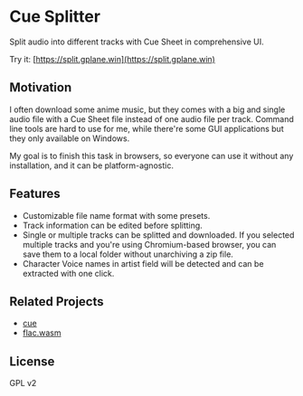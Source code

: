 # Cue Splitter

Split audio into different tracks with Cue Sheet in comprehensive UI.

Try it: [https://split.gplane.win](https://split.gplane.win)

## Motivation

I often download some anime music, but they comes with a big and single audio file with a Cue Sheet file instead of one audio file per track.
Command line tools are hard to use for me, while there're some GUI applications but they only available on Windows.

My goal is to finish this task in browsers, so everyone can use it without any installation, and it can be platform-agnostic.

## Features

- Customizable file name format with some presets.
- Track information can be edited before splitting.
- Single or multiple tracks can be splitted and downloaded. If you selected multiple tracks and you're using Chromium-based browser, you can save them to a local folder without unarchiving a zip file.
- Character Voice names in artist field will be detected and can be extracted with one click.

## Related Projects

- [cue](https://github.com/g-plane/cue)
- [flac.wasm](https://github.com/g-plane/flac.wasm)

## License

GPL v2
